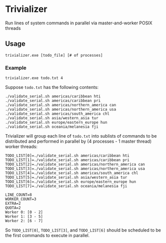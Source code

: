 # Trivializer #
Run lines of system commands in parallel via master-and-worker POSIX threads

## Usage ##
`trivializer.exe [todo_file] [# of processes]`

### Example ###
`trivializer.exe todo.txt 4`

Suppose `todo.txt` has the following contents:
```
./validate_serial.sh americas/caribbean hti
./validate_serial.sh americas/caribbean pri
./validate_serial.sh americas/northern_america can
./validate_serial.sh americas/northern_america usa
./validate_serial.sh americas/south_america chl
./validate_serial.sh asia/western_asia tur
./validate_serial.sh europe/eastern_europe hun
./validate_serial.sh oceania/melanesia fji
```

Trivializer will group each line of `todo.txt` into sublists of commands to be distributed and performed in parallel by (4 processes - 1 master thread) worker threads:
```
TODO_LIST[0]=./validate_serial.sh americas/caribbean hti
TODO_LIST[1]=./validate_serial.sh americas/caribbean pri
TODO_LIST[2]=./validate_serial.sh americas/northern_america can
TODO_LIST[3]=./validate_serial.sh americas/northern_america usa
TODO_LIST[4]=./validate_serial.sh americas/south_america chl
TODO_LIST[5]=./validate_serial.sh asia/western_asia tur
TODO_LIST[6]=./validate_serial.sh europe/eastern_europe hun
TODO_LIST[7]=./validate_serial.sh oceania/melanesia fji

LINE_COUNT=8
WORKER_COUNT=3
EXTRA=2
QUOTA=2
Worker 0: [0 - 2]
Worker 1: [3 - 5]
Worker 2: [6 - 7]
```

So `TODO_LIST[0]`, `TODO_LIST[3]`, and `TODO_LIST[6]` should be scheduled to be the first commands to execute in parallel.
